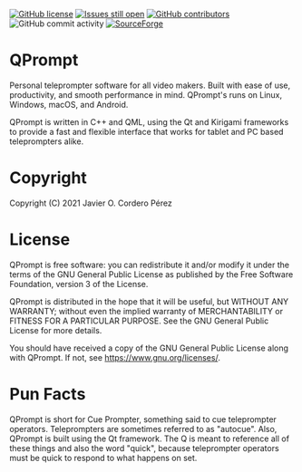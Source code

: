 [![GitHub license](https://img.shields.io/badge/license-GPL3-blue.svg)](https://raw.githubusercontent.com/Cuperino/QPrompt/master/LICENSE)
[![Issues still open](http://isitmaintained.com/badge/open/Cuperino/QPrompt.svg)](http://isitmaintained.com/project/Cuperino/QPrompt "Issues still open")
[![GitHub contributors](https://img.shields.io/github/contributors/Cuperino/QPrompt.svg)](https://github.com/Cuperino/QPrompt/graphs/contributors)
![GitHub commit activity](https://img.shields.io/github/commit-activity/m/Cuperino/QPrompt)
[![SourceForge](https://img.shields.io/sourceforge/dm/qprompt.svg)](https://sourceforge.net/projects/qprompt/)

QPrompt
=========

Personal teleprompter software for all video makers. Built with ease of use, productivity, and smooth performance in mind. QPrompt's runs on Linux, Windows, macOS, and Android.

QPrompt is written in C++ and QML, using the Qt and Kirigami frameworks to provide a fast and flexible interface that works for tablet and PC based teleprompters alike.

# Copyright
Copyright (C) 2021 Javier O. Cordero Pérez

# License
QPrompt is free software: you can redistribute it and/or modify
it under the terms of the GNU General Public License as published by
the Free Software Foundation, version 3 of the License.

QPrompt is distributed in the hope that it will be useful,
but WITHOUT ANY WARRANTY; without even the implied warranty of
MERCHANTABILITY or FITNESS FOR A PARTICULAR PURPOSE.  See the
GNU General Public License for more details.

You should have received a copy of the GNU General Public License
along with QPrompt.  If not, see <https://www.gnu.org/licenses/>.

# Pun Facts
QPrompt is short for Cue Prompter, something said to cue teleprompter operators. Teleprompters are sometimes referred to as "autocue". Also, QPrompt is built using the Qt framework. The Q is meant to reference all of these things and also the word "quick", because teleprompter operators must be quick to respond to what happens on set.
